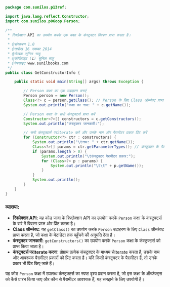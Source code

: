 
```java
package com.sunilos.p13ref;

import java.lang.reflect.Constructor;
import com.sunilos.p06oop.Person;

/**
 * रिफ्लेक्शन API का उपयोग करके एक कक्षा के कंस्ट्रक्टर विवरण प्राप्त करता है।
 * 
 * @संस्करण 1.0
 * @तारीख 16 नवम्बर 2014
 * @लेखक सुनिल साहू
 * @कॉपीराइट (c) सुनिल साहू
 * @वेबसाइट www.sunilbooks.com
 */
public class GetConstructorInfo {

    public static void main(String[] args) throws Exception {

        // Person कक्षा का एक उदाहरण बनाएं
        Person person = new Person();
        Class<?> c = person.getClass(); // Person के लिए Class ऑब्जेक्ट प्राप्त करें
        System.out.println("कक्षा का नाम: " + c.getName());

        // Person कक्षा के सभी कंस्ट्रक्टर्स प्राप्त करें
        Constructor<?>[] constructors = c.getConstructors();
        System.out.println("कंस्ट्रक्टर जानकारी:");

        // सभी कंस्ट्रक्टर्स परiterate करें और उनके नाम और पैरामीटर प्रकार प्रिंट करें
        for (Constructor<?> ctr : constructors) {
            System.out.println("\tनाम: " + ctr.getName());
            Class<?>[] params = ctr.getParameterTypes(); // कंस्ट्रक्टर के पैरामीटर प्रकार प्राप्त करें
            if (params.length > 0) {
                System.out.println("\tकंस्ट्रक्टर पैरामीटर प्रकार:");
                for (Class<?> p : params) {
                    System.out.println("\t\t" + p.getName());
                }
            }
            System.out.println();
        }
    }
}
```

### व्याख्या:
- **रिफ्लेक्शन API**: यह कोड जावा के रिफ्लेक्शन API का उपयोग करके `Person` कक्षा के कंस्ट्रक्टर्स के बारे में विवरण प्राप्त और प्रिंट करता है।
- **Class ऑब्जेक्ट**: यह `getClass()` का उपयोग करके `Person` उदाहरण के लिए `Class` ऑब्जेक्ट प्राप्त करता है, जो कक्षा के मेटाडेटा तक पहुँचने की अनुमति देता है।
- **कंस्ट्रक्टर जानकारी**: `getConstructors()` का उपयोग करके `Person` कक्षा के कंस्ट्रक्टर्स को प्राप्त किया जाता है।
- **कंस्ट्रक्टर्स परiterate करना**: प्रोग्राम प्रत्येक कंस्ट्रक्टर के माध्यम सेiterate करता है, उसके नाम और आवश्यक पैरामीटर प्रकारों को प्रिंट करता है। यदि किसी कंस्ट्रक्टर के पैरामीटर हैं, तो उनके प्रकार भी प्रिंट किए जाते हैं।

यह कोड `Person` कक्षा में उपलब्ध कंस्ट्रक्टर्स का स्पष्ट दृश्य प्रदान करता है, जो इस कक्षा के ऑब्जेक्ट्स को कैसे प्रारंभ किया जाए और कौन से पैरामीटर आवश्यक हैं, यह समझने के लिए उपयोगी है।
